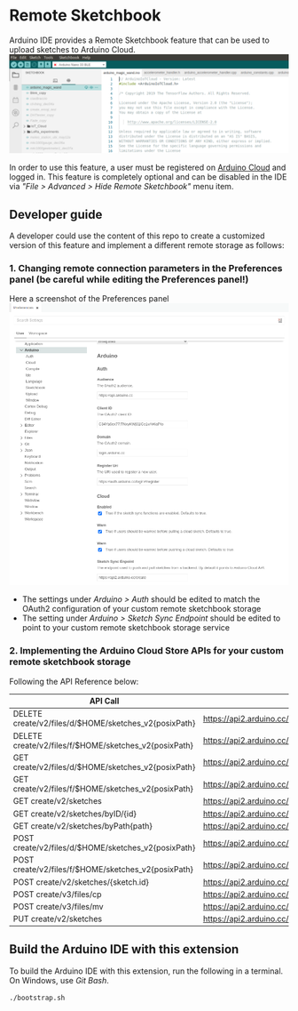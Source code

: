 # Remote Sketchbook

Arduino IDE provides a Remote Sketchbook feature that can be used to upload sketches to Arduino Cloud.
![](static/remote.png)



In order to use this feature, a user must be registered on [Arduino Cloud](https://store.arduino.cc/digital/create) and logged in.
This feature is completely optional and can be disabled in the IDE via _"File > Advanced > Hide Remote Sketchbook"_ menu item.

## Developer guide
A developer could use the content of this repo to create a customized version of this feature and implement a different remote storage as follows:

### 1. Changing remote connection parameters in the Preferences panel (be careful while editing the Preferences panel!)
Here a screenshot of the Preferences panel
![](static/preferences.png)
- The settings under _Arduino > Auth_ should be edited to match the OAuth2 configuration of your custom remote sketchbook storage
- The setting under _Arduino > Sketch Sync Endpoint_ should be edited to point to your custom remote sketchbook storage service
### 2. Implementing the Arduino Cloud Store APIs for your custom remote sketchbook storage
Following the API Reference below:

| API Call  | OpenAPI documentation |
| ------------- | ------------- |
| DELETE create/v2/files/d/$HOME/sketches_v2{posixPath} | https://api2.arduino.cc/create/docs#!/files95v2/files_v2_deletedir |
| DELETE create/v2/files/f/$HOME/sketches_v2{posixPath} | https://api2.arduino.cc/create/docs#!/files95v2/files_v2_deletefile |
| GET create/v2/files/d/$HOME/sketches_v2{posixPath} | https://api2.arduino.cc/create/docs#!/files95v2/files_v2_list |
| GET create/v2/files/f/$HOME/sketches_v2{posixPath} | https://api2.arduino.cc/create/docs#!/files95v2/files_v2_read |
| GET create/v2/sketches | https://api2.arduino.cc/create/docs#!/sketches95v2/sketches_v2_search |
| GET create/v2/sketches/byID/{id} | https://api2.arduino.cc/create/docs#!/sketches95v2/sketches_v2_byID |
| GET create/v2/sketches/byPath{path} | https://api2.arduino.cc/create/docs#!/sketches95v2/sketches_v2_byPath |
| POST create/v2/files/d/$HOME/sketches_v2{posixPath} | https://api2.arduino.cc/create/docs#!/files95v2/files_v2_mkdir |
| POST create/v2/files/f/$HOME/sketches_v2{posixPath} | https://api2.arduino.cc/create/docs#!/files95v2/files_v2_write |
| POST create/v2/sketches/{sketch.id} | https://api2.arduino.cc/create/docs#!/sketches95v2/sketches_v2_edit |
| POST create/v3/files/cp | https://api2.arduino.cc/create/docs#!/files95v3/files_v3_copy |
| POST create/v3/files/mv | https://api2.arduino.cc/create/docs#!/files95v3/files_v3_move |
| PUT create/v2/sketches | https://api2.arduino.cc/create/docs#!/sketches95v2/sketches_v2_create |

## Build the Arduino IDE with this extension

To build the Arduino IDE with this extension, run the following in a terminal. On Windows, use _Git Bash_.
```sh
./bootstrap.sh
```